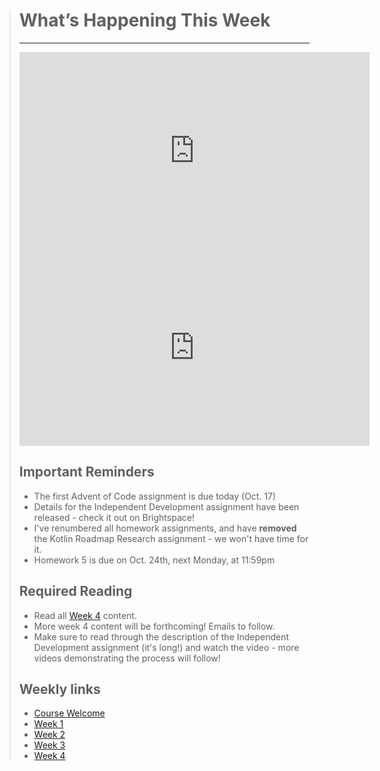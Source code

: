 > # What’s Happening This Week
> ---
> <iframe width="560" height="315" src="https://www.youtube.com/embed/VNK3jZ4zuVw" title="YouTube video player" frameborder="0" allow="accelerometer; autoplay; clipboard-write; encrypted-media; gyroscope; picture-in-picture" allowfullscreen></iframe>
>
> <iframe width="560" height="315" src="https://www.youtube.com/embed/BLJTdvMZvWI" title="YouTube video player" frameborder="0" allow="accelerometer; autoplay; clipboard-write; encrypted-media; gyroscope; picture-in-picture" allowfullscreen></iframe>
>
> ## Important Reminders
> * The first Advent of Code assignment is due today (Oct. 17)
> * Details for the Independent Development assignment have been released - check it out on Brightspace!
> * I've renumbered all homework assignments, and have **removed** the Kotlin Roadmap Research assignment - we won't have time for it.
> * Homework 5 is due on Oct. 24th, next Monday, at 11:59pm
>
> ## Required Reading
> * Read all [Week 4](dgl204-2022fa/week-04) content.
> * More week 4 content will be forthcoming! Emails to follow.
> * Make sure to read through the description of the Independent Development assignment (it's long!) and watch the video - more videos demonstrating the process will follow!
>
> ## Weekly links
> * [Course Welcome](dgl204-2022fa/course-welcome)
> * [Week 1](dgl204-2022fa/week-01)
> * [Week 2](dgl204-2022fa/week-02)
> * [Week 3](dgl204-2022fa/week-03)
> * [Week 4](dgl204-2022fa/week-04)